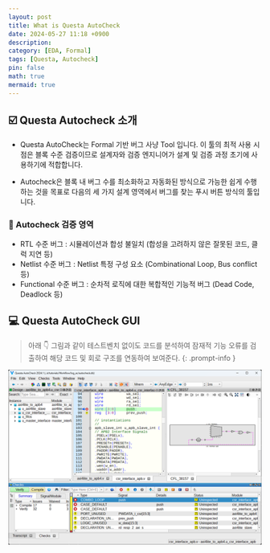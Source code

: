 ```yaml
---
layout: post
title: What is Questa AutoCheck
date: 2024-05-27 11:18 +0900
description:
category: [EDA, Formal]
tags: [Questa, Autocheck]
pin: false
math: true
mermaid: true
---
```


## :ballot_box_with_check: Questa Autocheck 소개

* Questa AutoCheck는 Formal 기반 버그 사냥 Tool 입니다. 이 툴의 최적 사용 시점은 블록 수준 검증이므로 설계자와 검증 엔지니어가 설계 및 검증 과정 초기에 사용하기에 적합합니다.

* Autocheck은 블록 내 버그 수를 최소화하고 자동화된 방식으로 가능한 쉽게 수행하는 것을 목표로 다음의 세 가지 설계 영역에서 버그를 찾는 푸시 버튼 방식의 툴입니다.

### :microscope: Autocheck 검증 영역

* RTL 수준 버그 : 시뮬레이션과 합성 불일치 (합성을 고려하지 않은 잘못된 코드, 클럭 지연 등)
* Netlist 수준 버그 : Netlist 특정 구성 요소 (Combinational Loop, Bus conflict 등)
* Functional 수준 버그 : 순차적 로직에 대한 복합적인 기능적 버그 (Dead Code, Deadlock 등)

## :computer: Questa AutoCheck GUI

> 아래 :point_down: 그림과 같이 테스트벤치 없이도 코드를 분석하여 잠재적 기능 오류를 검출하여 해당 코드 및 회로 구조를 연동하여 보여준다.
{: .prompt-info }

![Questa AutoCheck GUI](</assets/img/240527/240527_ac1.png>)
